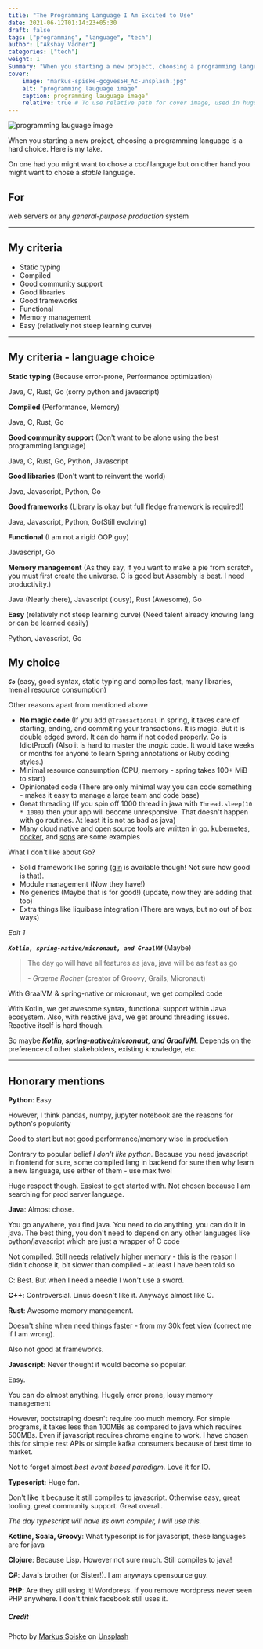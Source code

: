 ```yaml
---
title: "The Programming Language I Am Excited to Use"
date: 2021-06-12T01:14:23+05:30
draft: false
tags: ["programming", "language", "tech"]
author: ["Akshay Vadher"]
categories: ["tech"]
weight: 1
Summary: "When you starting a new project, choosing a programming language is a hard choice. Here is Here is my take."
cover:
    image: "markus-spiske-gcgves5H_Ac-unsplash.jpg"
    alt: "programming lauguage image"
    caption: programming lauguage image"
    relative: true # To use relative path for cover image, used in hugo Page-bundles
---
```


![programming lauguage image](markus-spiske-gcgves5H_Ac-unsplash.jpg)

When you starting a new project, choosing a programming language is a hard choice. Here is my take.

On one had you might want to chose a _cool_ languge but on other hand you might want to chose a _stable_ language. 
## For 
web servers or any _general-purpose production_ system

---
## My criteria
* Static typing 
* Compiled 
* Good community support 
* Good libraries 
* Good frameworks 
* Functional 
* Memory management 
* Easy (relatively not steep learning curve) 
---
## My criteria - language choice
**Static typing** (Because error-prone, Performance optimization)

Java, C, Rust, Go (sorry python and javascript)

**Compiled** (Performance, Memory)

Java, C, Rust, Go

**Good community support** (Don't want to be alone using the best programming language)

Java, C, Rust, Go, Python, Javascript

**Good libraries** (Don't want to reinvent the world)

Java, Javascript, Python, Go

**Good frameworks** (Library is okay but full fledge framework is required!)

Java, Javascript, Python, Go(Still evolving)

**Functional** (I am not a rigid OOP guy)

Javascript, Go

**Memory management** (As they say, if you want to make a pie from scratch, you must first create the universe. C is good but Assembly is best. I need productivity.)

Java (Nearly there), Javascript (lousy), Rust (Awesome), Go

**Easy** (relatively not steep learning curve) (Need talent already knowing lang or can be learned easily)

Python, Javascript, Go

## My choice
_**`Go`**_ (easy, good syntax, static typing and compiles fast, many libraries, menial resource consumption)

Other reasons apart from mentioned above
* **No magic code** (If you add `@Transactional` in spring, it takes care of starting, ending, and commiting your transactions. It is magic. But it is double edged sword. It can do harm if not coded properly. Go is IdiotProof) (Also it is hard to master the _magic_ code. It would take weeks or months for anyone to learn Spring annotations or Ruby coding styles.)
* Minimal resource consumption (CPU, memory - spring takes 100+ MiB to start)
* Opinionated code (There are only minimal way you can code something - makes it easy to manage a large team and code base)
* Great threading (If you spin off 1000 thread in java with `Thread.sleep(10 * 1000)` then your app will become unresponsive. That doesn't happen with go routines. At least it is not as bad as java)
* Many cloud native and open source tools are written in go. [kubernetes](https://kubernetes.io/), [docker](https://www.docker.com/), and [sops](https://github.com/mozilla/sops) are some examples


What I don't like about Go?
* Solid framework like spring ([gin](https://github.com/gin-gonic/gin) is available though! Not sure how good is that). 
* Module management (Now they have!) 
* No generics (Maybe that is for good!) (update, now they are adding that too) 
* Extra things like liquibase integration (There are ways, but no out of box ways)

_Edit 1_

_**`Kotlin, spring-native/micronaut, and GraalVM`**_ (Maybe)
> The day `go` will have all features as java, java will be as fast as go 
>
> \- _Graeme Rocher_ (creator of Groovy, Grails, Micronaut)

With GraalVM & spring-native or micronaut, we get compiled code

With Kotlin, we get awesome syntax, functional support within Java ecosystem. 
Also, with reactive java, we get around threading issues. Reactive itself is hard though. 

So maybe **_Kotlin, spring-native/micronaut, and GraalVM_**. Depends on the preference of other stakeholders, existing knowledge, etc. 
	
---
## Honorary mentions

**Python**: Easy  

However, I think pandas, numpy, jupyter notebook are the reasons for python's popularity

Good to start but not good performance/memory wise in production

Contrary to popular belief _I don't like python_. Because you need javascript in frontend for sure, some compiled lang in backend for sure then why learn a new language, use either of them - use max two!

Huge respect though. Easiest to get started with. Not chosen because I am searching for prod server language.

**Java**: Almost chose.

You go anywhere, you find java. You need to do anything, you can do it in java. The best thing, you don't need to depend on any other languages like python/javascript which are just a wrapper of C code

Not compiled. Still needs relatively higher memory - this is the reason I didn't choose it, bit slower than compiled - at least I have been told so

**C**: Best. But when I need a needle I won't use a sword.

**C++**: Controversial. Linus doesn't like it. Anyways almost like C.

**Rust**: Awesome memory management.

Doesn't shine when need things faster - from my 30k feet view (correct me if I am wrong).

Also not good at frameworks.

**Javascript**: Never thought it would become so popular.

Easy.

You can do almost anything. Hugely error prone, lousy memory management

However, bootstraping doesn't require too much memory. For simple programs, it takes less than 100MBs as compared to java which requires 500MBs. Even if javascript requires chrome engine to work. I have chosen this for simple rest APIs or simple kafka consumers because of best time to market.

Not to forget almost _best event based paradigm_. Love it for IO.  

**Typescript**: Huge fan.

Don't like it because it still compiles to javascript. Otherwise easy, great tooling, great community support. Great overall.

_The day typescript will have its own compiler, I will use this._

**Kotline, Scala, Groovy**: What typescript is for javascript, these languages are for java

**Clojure**: Because Lisp. However not sure much. Still compiles to java!

**C#**: Java's brother (or Sister!). I am anyways opensource guy.

**PHP**: Are they still using it! Wordpress. If you remove wordpress never seen PHP anywhere. I don't think facebook still uses it.


##### Credit
Photo by [Markus Spiske](https://unsplash.com/@markusspiske?utm_source=unsplash&utm_medium=referral&utm_content=creditCopyText) on [Unsplash](https://unsplash.com/?utm_source=unsplash&utm_medium=referral&utm_content=creditCopyText)
  